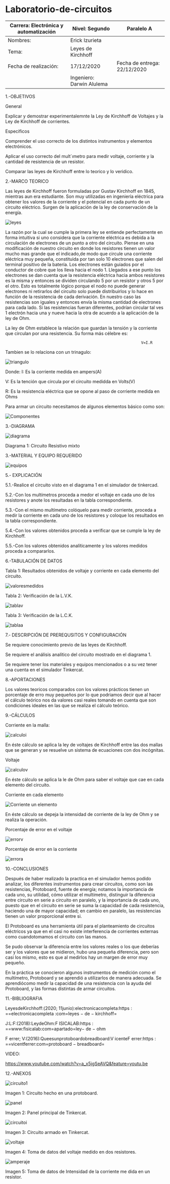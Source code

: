 # Laboratorio-de-circuitos

|Carrera: Electrónica y automatización|Nivel: Segundo| Paralelo A|
|---|----|---|
|Nombres:| Erick Izurieta|
|Tema:| Leyes de Kirchhoff||
|Fecha de realización: |17/12/2020|Fecha de entrega: 22/12/2020|
||Ingeniero: Darwin Alulema||


1.-OBJETIVOS	

General		

Explicar y demostrar experimentalemnte la Ley de Kirchhoff de Voltajes y la Ley de Kirchhoff de corrientes.
		

Especificos	

Comprender el uso correcto de los distintos instrumentos y elementos electrónicos.

Aplicar el uso correcto del mult´ımetro para medir voltaje, corriente y la cantidad de resistencia de un resistor.

Comparar las leyes de Kirchhoff entre lo teorico y lo veridico.

2.-MARCO TEORICO

Las leyes de Kirchhoff fueron formuladas por Gustav Kirchhoff en 1845, mientras aun era estudiante. Son muy utilizadas en ingeniería eléctrica para obtener los valores de la 
corriente y el potencial en cada punto de un circuito eléctrico. Surgen de la aplicación de la ley de conservación de la energía.

![leyes](https://user-images.githubusercontent.com/75336529/102168900-14fef300-3e5f-11eb-88ce-9c6e21603743.PNG)

La razón por la cual se cumple la primera ley se entiende perfectamente en forma intuitiva si uno considera que la corriente eléctrica es debida a la circulación de electrones de un punto a otro del circuito. Piense en una modificación de nuestro circuito en donde los resistores tienen un valor mucho mas grande que el indicado,de modo que circule una  corriente eléctrica muy pequeña, constituida por tan solo 10 electrones que salen del terminal positivo de la batería. Los electrones están guiados por el conductor de cobre  que los lleva hacia el nodo 1. Llegados a ese punto los electrones se dan cuenta que la resistencia eléctrica hacia ambos resistores es la misma y entonces se dividen circulando  5 por un resistor y otros 5 por el otro. Esto es totalmente lógico porque el nodo no puede generar electrones ni retirarlos del circuito solo puede distribuirlos y lo hace en  función de la resistencia de cada derivación. En nuestro caso las resistencias son iguales y entonces envía la misma cantidad de electrones para cada lado. Si las resistencias fueran diferentes, podrían circular tal ves 1 electrón hacia una y nueve hacia la otra de acuerdo a la aplicación de la ley de Ohm. 

La ley de Ohm establece la relación que guardan la tensión y la corriente que circulan por una resistencia. Su forma más célebre es:

                                                                V=I.R
                                                                
Tambien se lo relaciona con un trinagulo:
 
![triangulo](https://user-images.githubusercontent.com/75336529/102174229-f0107d00-3e6a-11eb-82cc-bca25dbda616.jpg) 

Donde: I: Es la corriente medida en ampers(A)

V: Es la tención que circula por el circuito medidda en Volts(V)

R: Es la resistencia eléctrica que se opone al paso de corriente medida en Ohms

Para armar un circuito necesitamos de algunos elementos básico como son:

![Componentes](https://user-images.githubusercontent.com/75336529/102168912-18927a00-3e5f-11eb-9dbb-971b2609bba6.PNG)

3.-DIAGRAMA

![diagrama](https://user-images.githubusercontent.com/75336529/102167982-71611300-3e5d-11eb-913b-5dbd21f5e7a6.PNG)

Diagrama 1: Circuito Resistivo mixto

3.-MATERIAL Y EQUIPO REQUERIDO

![equipos](https://user-images.githubusercontent.com/75336529/102169795-fb5eab00-3e60-11eb-9628-9f3b1ce8e325.png)

5.- EXPLICACIÓN

5.1.-Realice el circuito visto en el diagrama 1 en el simulador de tinkercad.

5.2.-Con los multímetros proceda a medor el voltaje en cada uno de los resistores y anote los resultadas en la tabla correspondiente.

5.3.-Con el mismo multímetro colóquelo para medir corriente, proceda a medir la corriente en cada uno de los resistores y coloque los resultados en la tabla correspondiente.

5.4.-Con los valores obtenidos proceda a verificar que se cumple la ley de Kirchhoff.

5.5.-Con los valores obtenidos analíticamente y los valores medidos proceda a compararlos.

6.-TABULACIÓN DE DATOS

Tabla 1: Resultados obtenidos de voltaje y corriente en cada elemento del circuito.

![valoresmedidos](https://user-images.githubusercontent.com/75336529/102169811-ff8ac880-3e60-11eb-9a0e-cf95a346e802.png)

Tabla 2: Verificación de la L.V.K.

![tablav](https://user-images.githubusercontent.com/75336529/102169808-fe599b80-3e60-11eb-86e2-c9d962a6b1bb.png)

Tabla 3: Verificación de la L.C.K.

![tablaa](https://user-images.githubusercontent.com/75336529/102169806-fdc10500-3e60-11eb-8c3d-fe5b60aff8f5.png)

7.- DESCRIPCIÓN DE PREREQUSITOS Y CONFIGURACIÓN

Se requiere conocimiento previo de las leyes de Kirchhoff.

Se requiere el análisis analítico del circuito mostrado en el diagrama 1.

Se requiere tener los materiales y equipos mencionados o a su vez tener una cuenta en el simulador Tinkercat.

8.-APORTACIONES

Los valores teoricos comparados con los valores prácticos tienen un porcentaje de erro muy pequeños por lo que podriamos decir que al hacer el cálculo teórico nos da valores casi reales tomando en cuenta que son condiciones ideales en las que se realiza el cálculo teórico.

9.-CÁLCULOS

Corriente en la malla:

![calculoi](https://user-images.githubusercontent.com/75336529/102169786-f7cb2400-3e60-11eb-877a-a9913a2e7366.png)

En éste cálculo se aplica la ley de voltajes de Kirchhoff entre las dos mallas que se generan y se resuelve un sistema de ecuaciones con dos incógnitas.

Voltaje

![calculov](https://user-images.githubusercontent.com/75336529/102169793-f994e780-3e60-11eb-8165-e4117d4db251.png)

En éste cálculo se aplica la le de Ohm para saber el voltaje que cae en cada elemento del circuito.

Corriente en cada elemento

![Corriente un elemento](https://user-images.githubusercontent.com/75336529/102169794-fa2d7e00-3e60-11eb-9dcb-89321431240b.png)

En éste cálculo se depeja la intensidad de corriente de la ley de Ohm y se realiza la operación.

Porcentaje de error en el voltaje 

![errorv](https://user-images.githubusercontent.com/75336529/102169803-fd286e80-3e60-11eb-8cde-85a138b2dce8.png)

Porcentaje de error en la corriente

![errora](https://user-images.githubusercontent.com/75336529/102169797-fbf74180-3e60-11eb-86f8-864ae3127b76.png)

10.-CONCLUSIONES

Después de haber realizado la practica en el simulador hemos podido analizar, los diferentes instrumentos para crear circuitos, como son las resistencias, Protoboard, fuente de energía; notamos la importancia de cada uno, su utilidad, cómo utilizar el multímetro, distinguir la diferencia entre circuito en serie a circuito en paralelo, y la importancia de cada uno, puesto que en el circuito en serie se suma la capacidad de cada resistencia, haciendo una de mayor capacidad; en cambio en paralelo, las resistencias tienen un valor proporcional entre si. 

El Protoboard es una herramienta útil para el planteamiento de circuitos eléctricos ya que en el casi no existe interferencia de corrientes externas como cuandotomamos el circuito con las manos.

Se pudo observar la diferencia entre los valores reales o los que deberías ser y los valores que se midieron, hubo una pequeña diferencia, pero son casi los mismo, esto es que al medirlos hay un margen de error muy pequeño. 

En la práctica se conocieron algunos instrumentos de medición como el multímetro, Protoboard y se aprendió a utilizarlos de manera adecuada. Se aprendiócomo medir la capacidad de una resistencia con la ayuda del Protoboard, y las formas distintas de armar circuitos. 

11.-BIBLIOGRAFIA

LeyesdeKirchhoff:(2020; 11junio):electronicacompleta:https : ==electronicacompleta :com=leyes − de − kirchhoff=

J:L:F:(2018):LeydeOhm:F ISICALAB:https : ==www:fisicalab:com=apartado=ley− de − ohm

F errer; V:(2016):Queesunprotoboardobreadboard:V icenteF errer:https : ==vicentferrer:com=protoboard − breadboard=

VIDEO: 

https://www.youtube.com/watch?v=a_x5jgSeAVQ&feature=youtu.be

12.-ANEXOS

![circuito1](https://user-images.githubusercontent.com/75336529/102167975-6d34f580-3e5d-11eb-9b02-1c570aa1fdba.jpg)

Imagen 1: Circuito hecho en una protoboard.

![panel](https://user-images.githubusercontent.com/75336529/102167989-745c0380-3e5d-11eb-9eda-8573dacb67b6.png)

Imagen 2: Panel principal de Tinkercat.

![circuitoi](https://user-images.githubusercontent.com/75336529/102167977-6f974f80-3e5d-11eb-93c2-cef204cb5b4a.png)

Imagen 3: Circuito armado en Tinkercat.

![voltaje](https://user-images.githubusercontent.com/75336529/102167996-76be5d80-3e5d-11eb-97ff-c2fd0e9f753e.png)

Imagen 4: Toma de datos del voltaje medido en dos resistores.

![amperaje](https://user-images.githubusercontent.com/75336529/102167887-48408280-3e5d-11eb-9f3d-3ad0ebb9136f.png)

Imagen 5: Toma de datos de Intensidad de la corriente me dida en un resistor.
